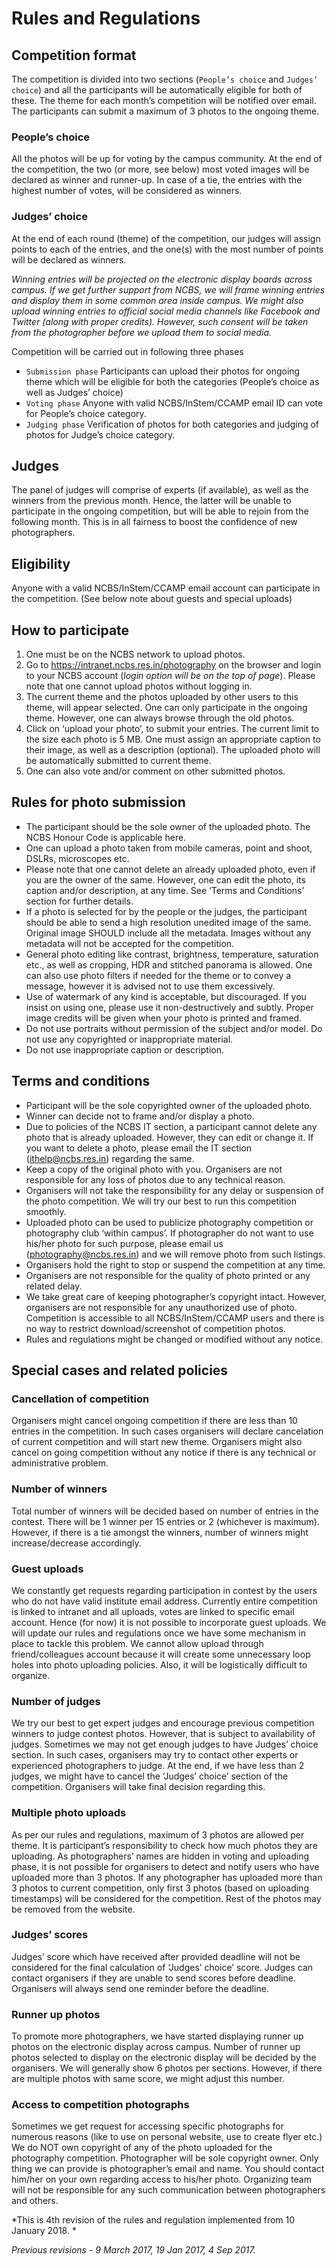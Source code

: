# Rules and Regulations
## Competition format
The competition is divided into two sections (`People’s choice` and `Judges’ choice`) and all the participants will be automatically eligible for both of these. The theme for each month’s competition will be notified over email. The participants can submit a maximum of 3 photos to the ongoing theme.
### People’s choice
All the photos will be up for voting by the campus community. At the end of the competition, the two (or more, see below) most voted images will be declared as winner and runner-up. In case of a tie, the entries with the highest number of votes, will be considered as winners. 
### Judges’ choice
At the end of each round (theme) of the competition, our judges will assign points to each of the entries, and the one(s) with the most number of points will be declared as winners. 

*Winning entries will be projected on the electronic display boards across campus. If we get further support from NCBS, we will frame winning entries and display them in some common area inside campus. We might also upload winning entries to official social media channels like Facebook and Twitter (along with proper credits). However, such consent will be taken from the photographer before we upload them to social media.*

Competition will be carried out in following three phases
* `Submission phase` Participants can upload their photos for ongoing theme which will be eligible for both the categories (People’s choice as well as Judges’ choice)
* `Voting phase` Anyone with valid NCBS/InStem/CCAMP email ID can vote for People’s choice category.
* `Judging phase` Verification of photos for both categories and judging of photos for Judge’s choice category.

## Judges

The panel of judges will comprise of experts (if available), as well as the winners from the previous month. Hence, the latter will be unable to participate in the ongoing competition, but will be able to rejoin from the following month. This is in all fairness to boost the confidence of new photographers. 

## Eligibility
Anyone with a valid NCBS/InStem/CCAMP email account can participate in the competition. (See below note about guests and special uploads)

## How to participate
 1. One must be on the NCBS network to upload photos.
 2. Go to https://intranet.ncbs.res.in/photography on the browser and login to your NCBS account (*login option will be on the top of page*). Please note that one cannot upload photos without logging in.
 3. The current theme and the photos uploaded by other users to this theme, will appear selected. One can only participate in the ongoing theme. However, one can always browse through the old photos.
 4. Click on ‘upload your photo’, to submit your entries. The current limit to the size each photo is 5 MB. One must assign an appropriate caption to their image, as well as a description (optional). The uploaded photo will be automatically submitted to current theme.
 5. One can also vote and/or comment on other submitted photos.
 
 
 ## Rules for photo submission
 
  * The participant should be the sole owner of the uploaded photo. The NCBS Honour Code is applicable here.
  * One can upload a photo taken from mobile cameras, point and shoot, DSLRs, microscopes etc.
  * Please note that one cannot delete an already uploaded photo, even if you are the owner of the same. However, one can edit the photo, its caption and/or description, at any time. See ‘Terms and Conditions’ section for further details.
  * If a photo is selected for by the people or the judges, the participant should be able to send a high resolution unedited image of the same. Original image SHOULD include all the metadata. Images without any metadata will not be accepted for the competition.
  * General photo editing like contrast, brightness, temperature, saturation etc., as well as cropping, HDR and stitched panorama is allowed. One can also use photo filters if needed for the theme or to convey a message, however it is advised not to use them excessively.
  * Use of watermark of any kind is acceptable, but discouraged. If you insist on using one, please use it non-destructively and subtly. Proper image credits will be given when your photo is printed and framed.
  * Do not use portraits without permission of the subject and/or model. Do not use any copyrighted or inappropriate material.
  * Do not use inappropriate caption or description.

## Terms and conditions

 * Participant will be the sole copyrighted owner of the uploaded photo.
 * Winner can decide not to frame and/or display a photo.
 * Due to policies of the NCBS IT section, a participant cannot delete any photo that is already uploaded. However, they can edit or change it. If you want to delete a photo, please email the IT section (ithelp@ncbs.res.in) regarding the same.
 * Keep a copy of the original photo with you. Organisers are not responsible for any loss of photos due to any technical reason.
 * Organisers will not take the responsibility for any delay or suspension of the photo competition. We will try our best to run this competition smoothly.
 * Uploaded photo can be used to publicize photography competition or photography club ‘within campus’. If photographer do not want to use his/her photo for such purpose, please email us (photography@ncbs.res.in) and we will remove photo from such listings.  
 * Organisers hold the right to stop or suspend the competition at any time.
 * Organisers are not responsible for the quality of photo printed or any related delay.
 * We take great care of keeping photographer’s copyright intact. However, organisers are not responsible for any unauthorized use of photo. Competition is accessible to all NCBS/InStem/CCAMP users and there is no way to restrict download/screenshot of competition photos.
 * Rules and regulations might be changed or modified without any notice. 


## Special cases and related policies 
### Cancellation of competition
Organisers might cancel ongoing competition if there are less than 10 entries in the competition. In such cases organisers will declare cancelation of current competition and will start new theme. Organisers might also cancel on going competition without any notice if there is any technical or administrative problem.  
### Number of winners
Total number of winners will be decided based on number of entries in the contest. There will be 1 winner per 15 entries or 2 (whichever is maximum). However, if there is a tie amongst the winners, number of winners might increase/decrease accordingly.
### Guest uploads 
We constantly get requests regarding participation in contest by the users who do not have valid institute email address. Currently entire competition is linked to intranet and all uploads, votes are linked to specific email account. Hence (for now) it is not possible to incorporate guest uploads. We will update our rules and regulations once we have some mechanism in place to tackle this problem. We cannot allow upload through friend/colleagues account because it will create some unnecessary loop holes into photo uploading policies. Also, it will be logistically difficult to organize. 
### Number of judges
We try our best to get expert judges and encourage previous competition winners to judge contest photos. However, that is subject to availability of judges. Sometimes we may not get enough judges to have Judges’ choice section. In such cases, organisers may try to contact other experts or experienced photographers to judge. At the end, if we have less than 2 judges, we might have to cancel the ‘Judges’ choice’ section of the competition. Organisers will take final decision regarding this. 
### Multiple photo uploads
As per our rules and regulations, maximum of 3 photos are allowed per theme. It is participant’s responsibility to check how much photos they are uploading. As photographers’ names are hidden in voting and uploading phase, it is not possible for organisers to detect and notify users who have uploaded more than 3 photos. If any photographer has uploaded more than 3 photos to current competition, only first 3 photos (based on uploading timestamps) will be considered for the competition. Rest of the photos may be removed from the website. 
### Judges’ scores
Judges’ score which have received after provided deadline will not be considered for the final calculation of ‘Judges’ choice’ score. Judges can contact organisers if they are unable to send scores before deadline. Organisers will always send one reminder before the deadline.  
### Runner up photos
To promote more photographers, we have started displaying runner up photos on the electronic display across campus. Number of runner up photos selected to display on the electronic display will be decided by the organisers. We will generally show 6 photos per sections. However, if there are multiple photos with same score, we might adjust this number. 
### Access to competition photographs
Sometimes we get request for accessing specific photographs for numerous reasons (like to use on personal website, use to create flyer etc.) We do NOT own copyright of any of the photo uploaded for the photography competition. Photographer will be sole copyright owner. Only thing we can provide is photographer’s email and name. You should contact him/her on your own regarding access to his/her photo. Organizing team will not be responsible for any such communication between photographers and others. 

*This is 4th revision of the rules and regulation implemented from 10 January 2018. *

*Previous revisions - 9 March 2017, 19 Jan 2017, 4 Sep 2017.*
